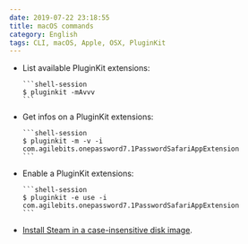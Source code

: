 ```yaml
---
date: 2019-07-22 23:18:55
title: macOS commands
category: English
tags: CLI, macOS, Apple, OSX, PluginKit
---
```


  * List available PluginKit extensions:

        ```shell-session
        $ pluginkit -mAvvv
        ```

  * Get infos on a PluginKit extensions:

        ```shell-session
        $ pluginkit -m -v -i com.agilebits.onepassword7.1PasswordSafariAppExtension
        ```

  * Enable a PluginKit extensions:

        ```shell-session
        $ pluginkit -e use -i com.agilebits.onepassword7.1PasswordSafariAppExtension
        ```

  * [Install Steam in a case-insensitive disk image](https://github.com/kdeldycke/dotfiles/blob/b711023285488f94fa0968a5ceff75c4322548bd/scripts/osx-install.sh#L149-L162).
